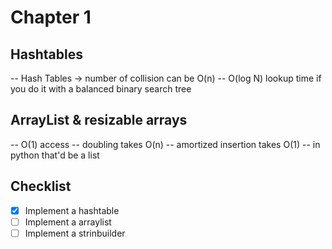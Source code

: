 # Chapter 1

## Hashtables
-- Hash Tables -> number of collision can be O(n)
-- O(log N) lookup time if you do it with a balanced binary search tree

## ArrayList & resizable arrays

-- O(1) access
-- doubling takes O(n)
-- amortized insertion takes O(1)
-- in python that'd be a list

## Checklist

- [x] Implement a hashtable
- [ ] Implement a arraylist
- [ ] Implement a strinbuilder